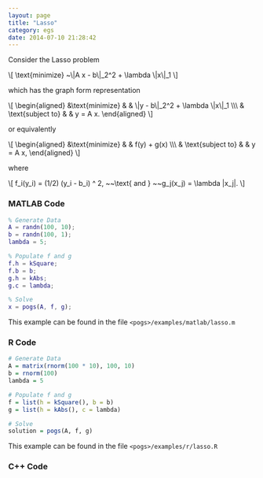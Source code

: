 ```yaml
---
layout: page
title: "Lasso"
category: egs
date: 2014-07-10 21:28:42
---
```


Consider the Lasso problem

\\[
  \\text{minimize} ~\\|A x - b\\|\_2^2 + \\lambda \\|x\\|\_1
\\]

which has the graph form representation

\\[
	\\begin{aligned}
    &\\text{minimize}
    & & \\|y - b\\|_2^2 + \\lambda \\|x\\|\_1  \\\\\\
    & \\text{subject to} 
    & & y = A x.
	\\end{aligned}
\\]

or equivalently

\\[
	\\begin{aligned}
    &\\text{minimize}
    & & f(y) + g(x)  \\\\\\
    & \\text{subject to} 
    & & y = A x,
	\\end{aligned}
\\]

where

\\[
  f_i(y\_i) = (1/2) (y\_i - b\_i) ^ 2, ~~\\text{ and } ~~g\_j(x\_j) = \\lambda \|x\_j\|.
\\]


### MATLAB Code

~~~ matlab
% Generate Data
A = randn(100, 10);
b = randn(100, 1);
lambda = 5;

% Populate f and g
f.h = kSquare;
f.b = b;
g.h = kAbs;
g.c = lambda;

% Solve
x = pogs(A, f, g);
~~~

This example can be found in the file `<pogs>/examples/matlab/lasso.m`

### R Code


~~~ r
# Generate Data
A = matrix(rnorm(100 * 10), 100, 10)
b = rnorm(100)
lambda = 5

# Populate f and g
f = list(h = kSquare(), b = b)
g = list(h = kAbs(), c = lambda)

# Solve
solution = pogs(A, f, g)
~~~

This example can be found in the file `<pogs>/examples/r/lasso.R`


### C++ Code

